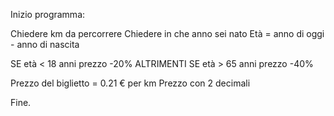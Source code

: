 Inizio programma:

Chiedere km da percorrere
Chiedere in che anno sei nato
Età = anno di oggi - anno di nascita

SE età < 18 anni
    prezzo -20%
ALTRIMENTI SE età > 65 anni
    prezzo -40%


Prezzo del biglietto = 0.21 € per km
Prezzo con 2 decimali

Fine.